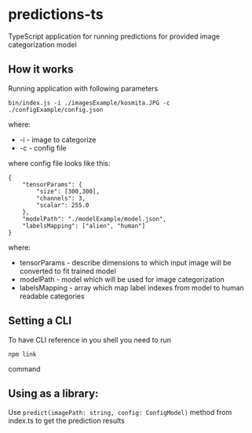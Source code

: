 # predictions-ts

TypeScript application for running predictions for provided image categorization model

## How it works

Running application with following parameters

```
bin/index.js -i ./imagesExample/kosmita.JPG -c ./configExample/config.json
```

where:
* -i - image to categorize
* -c - config file

where config file looks like this:
```
{
    "tensorParams": {
        "size": [300,300],
        "channels": 3,
        "scalar": 255.0
    },
    "modelPath": "./modelExample/model.json",
    "labelsMapping": ["alien", "human"]
}
```

where:
* tensorParams - describe dimensions to which input image will be converted to fit trained model
* modelPath - model which will be used for image categorization
* labelsMapping - array which map label indexes from model to human readable categories

## Setting a CLI

To have CLI reference in you shell you need to run
```
npm link
```

command

## Using as a library:

Use `predict(imagePath: string, config: ConfigModel)` method from index.ts to get the prediction results